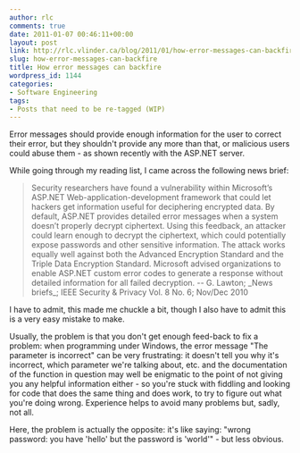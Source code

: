 ```yaml
---
author: rlc
comments: true
date: 2011-01-07 00:46:11+00:00
layout: post
link: http://rlc.vlinder.ca/blog/2011/01/how-error-messages-can-backfire/
slug: how-error-messages-can-backfire
title: How error messages can backfire
wordpress_id: 1144
categories:
- Software Engineering
tags:
- Posts that need to be re-tagged (WIP)
---
```


Error messages should provide enough information for the user to correct their error, but they shouldn't provide any more than that, or malicious users could abuse them - as shown recently with the ASP.NET server.
<!-- more -->
While going through my reading list, I came across the following news brief:



<blockquote>Security researchers have found a vulnerability within Microsoft’s ASP.NET Web-application-development framework that could let hackers get information useful for deciphering encrypted data. By default, ASP.NET provides detailed error messages when a system doesn’t properly decrypt ciphertext. Using this feedback, an attacker could learn enough to decrypt the ciphertext, which could potentially expose passwords and other sensitive information. The attack works equally well against both the Advanced Encryption Standard and the Triple Data Encryption Standard. Microsoft advised organizations to enable ASP.NET custom error codes to generate a response without detailed information for all failed decryption. -- G. Lawton; _News briefs_; IEEE Security & Privacy Vol. 8 No. 6; Nov/Dec 2010</blockquote>



I have to admit, this made me chuckle a bit, though I also have to admit this is a very easy mistake to make.

Usually, the problem is that you don't get enough feed-back to fix a problem: when programming under Windows, the error message "The parameter is incorrect" can be very frustrating: it doesn't tell you why it's incorrect, which parameter we're talking about, etc. and the documentation of the function in question may well be enigmatic to the point of not giving you any helpful information either - so you're stuck with fiddling and looking for code that does the same thing and does work, to try to figure out what you're doing wrong. Experience helps to avoid many problems but, sadly, not all.

Here, the problem is actually the opposite: it's like saying: "wrong password: you have 'hello' but the password is 'world'" - but less obvious.

